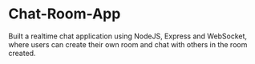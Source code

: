 # Chat-Room-App
Built a realtime chat application using NodeJS, Express and WebSocket, where users can create their own room and chat with others in the room created.
